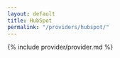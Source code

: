 ```yaml
---
layout: default
title: HubSpot
permalink: "/providers/hubspot/"
---
```


{% include provider/provider.md %}
